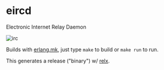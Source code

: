 # eircd

Electronic Internet Relay Daemon

![irc](https://github.com/wcummings/eircd/blob/master/irc.jpg?raw=true)

Builds with [erlang.mk](https://github.com/ninenines/erlang.mk), just type `make` to build or `make run` to run.

This generates a release ("binary") w/ [relx](https://github.com/erlware/relx).

